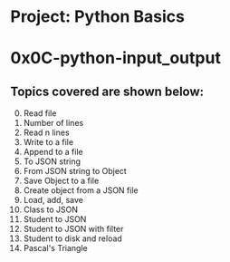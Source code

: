 # Project: Python Basics

# 0x0C-python-input_output

## Topics covered are shown below:

0. Read file
1. Number of lines
2. Read n lines
3. Write to a file
4. Append to a file
5. To JSON string
6. From JSON string to Object
7. Save Object to a file
8. Create object from a JSON file
9. Load, add, save
10. Class to JSON
11. Student to JSON
12. Student to JSON with filter
13. Student to disk and reload
14. Pascal's Triangle
